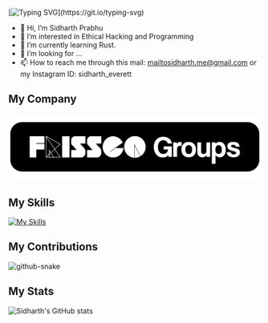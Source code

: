 [![Typing SVG](https://readme-typing-svg.demolab.com?font=Fira+Code&size=25&duration=3000&pause=500&color=33F799&center=true&vCenter=true&random=false&width=435&height=30&lines=Hi+There!;I'm+Sidharth+Prabhu;I+created+both+Frissco+CL%2FMP;I'm+a+Python+Programmer;I'm+an+android+developer;I'm+also+a+linux+enthusiast;Nice+to+see+you!)](https://git.io/typing-svg)

- 👋 Hi, I’m Sidharth Prabhu
- 👀 I’m interested in Ethical Hacking and Programming
- 🌱 I’m currently learning Rust.
- 💞️ I’m looking for ...
- 📫 How to reach me through this mail: mailtosidharth.me@gmail.com or my Instagram ID: sidharth_everett

## My Company
<img alt="frissco-creative-labs" src="https://github.com/Cyber-Zypher/Cyber-Zypher/blob/main/frissco%20groups.png?raw=true">

## My Skills
[![My Skills](https://skillicons.dev/icons?i=py,androidstudio,bash,linux,raspberrypi,html,css,bots,firebase,visualstudio,vscode,github,gradle,idea,java,js,kotlin,maven,mysql,sqlite,netlify,powershell,ps,pr,ae)](https://skillicons.dev)

## My Contributions
<img alt="github-snake" src="github-user-contribution.svg" />

## My Stats
![Sidharth's GitHub stats](https://github-readme-stats.vercel.app/api?username=Sidharth-Prabhu&show_icons=true&theme=dracula)
<!---
Cyber-Zypher/Cyber-Zypher is a ✨ special ✨ repository because its `README.md` (this file) appears on your GitHub profile.
You can click the Preview link to take a look at your changes.
--->
